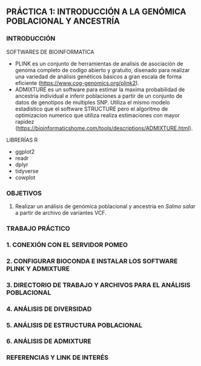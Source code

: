 ## PRÁCTICA 1: INTRODUCCIÓN A LA GENÓMICA POBLACIONAL Y ANCESTRÍA 

### INTRODUCCIÓN

SOFTWARES DE BIOINFORMATICA
* PLINK es un conjunto de herramientas de analisis de asociación de genoma completo de codigo abierto y gratuito, disenado para realizar una variedad de análisis genéticos básicos a gran escala de forma eficiente (https://www.cog-genomics.org/plink2).
* ADMIXTURE es un software para estimar la maxima probabilidad de ancestria individual e inferir poblaciones a partir de un conjunto de datos de genotipos de multiples SNP. Utiliza el mismo modelo estadistico que el software STRUCTURE pero el algoritmo de optimizacion numerico que utiliza realiza estimaciones con mayor rapidez (https://bioinformaticshome.com/tools/descriptions/ADMIXTURE.html).

LIBRERÍAS R
* ggplot2
* readr
* dplyr
* tidyverse
* cowplot

### OBJETIVOS 

1. Realizar un análisis de genómica poblacional y ancestría en *Salmo salar* a partir de archivo de variantes VCF.

### TRABAJO PRÁCTICO

### 1. CONEXIÓN CON EL SERVIDOR POMEO

### 2. CONFIGURAR BIOCONDA E INSTALAR LOS SOFTWARE PLINK Y ADMIXTURE

### 3. DIRECTORIO DE TRABAJO Y ARCHIVOS PARA EL ANÁLISIS POBLACIONAL 

### 4. ANÁLISIS DE DIVERSIDAD

### 5. ANÁLISIS DE ESTRUCTURA POBLACIONAL 

### 6. ANÁLISIS DE ADMIXTURE 

### REFERENCIAS Y LINK DE INTERÉS
